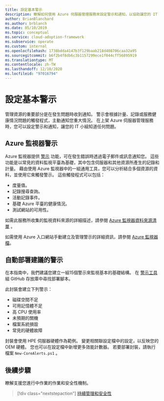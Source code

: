 ```yaml
---
title: 設定基本警示
description: 瞭解如何使用 Azure 伺服器管理服務來設定警示和通知，以協助讓您的 IT 小組知道任何問題。
author: BrianBlanchard
ms.author: brblanch
ms.date: 05/10/2019
ms.topic: conceptual
ms.service: cloud-adoption-framework
ms.subservice: operate
ms.custom: internal
ms.openlocfilehash: 1738bdda4147b3f129baab218d408706caa32a95
ms.sourcegitcommit: b6f2b4f8db6c3b1157299ece1f044cff56895919
ms.translationtype: MT
ms.contentlocale: zh-TW
ms.lasthandoff: 12/10/2020
ms.locfileid: "97016794"
---
```

# <a name="set-up-basic-alerts"></a>設定基本警示

管理資源的重要部分是在發生問題時收到通知。 警示會根據計量、記錄或服務健康情況問題的觸發程式，主動通知您重大情況。 在上架 Azure 伺服器管理服務時，您可以設定警示和通知，讓您的 IT 小組知道任何問題。

## <a name="azure-monitor-alerts"></a>Azure 監視器警示

Azure 監視器提供 [警示](/azure/azure-monitor/platform/alerts-overview) 功能，可在發生錯誤時透過電子郵件或訊息通知您。 這些功能是以常見的資料監視平臺為基礎，其中包含伺服器和其他資源所產生的記錄和計量。 藉由使用 Azure 監視器中的一組通用工具，您可以分析結合多個資源的資料，並使用它來觸發警示。 這些觸發程式可以包括：

- 度量值。
- 記錄搜尋查詢。
- 活動記錄事件。
- 基礎 Azure 平臺的健康情況。
- 測試網站的可用性。

如需此服務所收集的監視資料來源的詳細描述，請參閱 [Azure 監視器資料來源清單](/azure/azure-monitor/platform/data-sources) 。

如需使用 Azure 入口網站手動建立及管理警示的詳細資訊，請參閱 [Azure 監視器檔](/azure/azure-monitor/platform/alerts-metric)。

## <a name="automated-deployment-of-recommended-alerts"></a>自動部署建議的警示

<!-- docutune:casing "Alert Toolkit" -->

在本指南中，我們建議您建立一組15個警示來監視基本的基礎結構。 在 [警示工具](https://github.com/Microsoft/manageability-toolkits) 組 GitHub 存放庫中尋找部署腳本。

此封裝會建立下列警示：

- 磁碟空間不足
- 可用記憶體不足
- 高 CPU 使用率
- 未預期的關機
- 檔案系統損毀
- 常見的硬體故障

封裝會使用 HPE 伺服器硬體作為範例。 變更相關聯設定檔中的設定，以反映您的 OEM 硬體。 您也可以在設定檔中新增更多效能計數器。 若要部署封裝，請執行檔案 `New-CoreAlerts.ps1` 。

## <a name="next-steps"></a>後續步驟

瞭解支援您進行中作業的作業和安全性機制。

> [!div class="nextstepaction"]
> [持續管理和安全性](./ongoing-management-overview.md)
